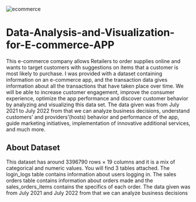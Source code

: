 
![ecommerce](https://user-images.githubusercontent.com/108264768/196165542-80e8c106-3347-45ac-a40a-eecaa48750a0.png)
# Data-Analysis-and-Visualization-for-E-commerce-APP


This e-commerce company allows Retailers to order supplies online and wants to target customers with suggestions on items that a customer is most likely to purchase. I was provided with a dataset containing information on an e-commerce app, and the transaction data gives information about all the transactions that have taken place over time. We will be able to increase customer engagement, improve the consumer experience, optimize the app performance and discover customer behavior by analyzing and visualizing this data set. The data given was from July 2021 to July 2022 from that we can analyze business decisions, understand customers’ and providers’(hosts) behavior and performance of the app, guide marketing initiatives, implementation of innovative additional services, and much more.

## About Dataset

This dataset has around 3396790 rows × 19 columns and it is a mix of categorical and numeric values. You will find 3 tables attached. The login_logs table contains information about users logging in. The sales orders table contains information about orders made and the sales_orders_items contains the specifics of each order. The data given was from July 2021 and July 2022 from that we can analyze business decisions




